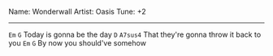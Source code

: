 Name: Wonderwall
Artist: Oasis
Tune: +2

---

`Em`     `G`
Today is gonna be the day
`D`                  `A7sus4`
That they're gonna throw it back to you
`Em`          `G`
By now you should've somehow
